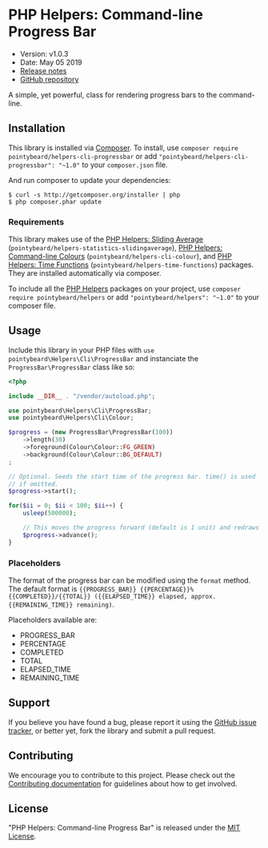 # PHP Helpers: Command-line Progress Bar

-   Version: v1.0.3
-   Date: May 05 2019
-   [Release notes](https://github.com/pointybeard/helpers-cli-progressbar/blob/master/CHANGELOG.md)
-   [GitHub repository](https://github.com/pointybeard/helpers-cli-progressbar)

A simple, yet powerful, class for rendering progress bars to the command-line.

## Installation

This library is installed via [Composer](http://getcomposer.org/). To install, use `composer require pointybeard/helpers-cli-progressbar` or add `"pointybeard/helpers-cli-progressbar": "~1.0"` to your `composer.json` file.

And run composer to update your dependencies:

    $ curl -s http://getcomposer.org/installer | php
    $ php composer.phar update

### Requirements

This library makes use of the [PHP Helpers: Sliding Average](https://github.com/pointybeard/helpers-statistics-slidingaverage) (`pointybeard/helpers-statistics-slidingaverage`), [PHP Helpers: Command-line Colours](https://github.com/pointybeard/helpers-cli-colour) (`pointybeard/helpers-cli-colour`), and [PHP Helpers: Time Functions](https://github.com/pointybeard/helpers-time-functions) (`pointybeard/helpers-time-functions`) packages. They are installed automatically via composer.

To include all the [PHP Helpers](https://github.com/pointybeard/helpers) packages on your project, use `composer require pointybeard/helpers` or add `"pointybeard/helpers": "~1.0"` to your composer file.

## Usage

Include this library in your PHP files with `use pointybeard\Helpers\Cli\ProgressBar` and instanciate the `ProgressBar\ProgressBar` class like so:

```php
<?php

include __DIR__ . "/vendor/autoload.php";

use pointybeard\Helpers\Cli\ProgressBar;
use pointybeard\Helpers\Cli\Colour;

$progress = (new ProgressBar\ProgressBar(100))
    ->length(30)
    ->foreground(Colour\Colour::FG_GREEN)
    ->background(Colour\Colour::BG_DEFAULT)
;

// Optional. Seeds the start time of the progress bar. time() is used
// if omitted.
$progress->start();

for($ii = 0; $ii < 100; $ii++) {
    usleep(500000);

    // This moves the progress forward (default is 1 unit) and redraws it
    $progress->advance();
}
```

### Placeholders

The format of the progress bar can be modified using the `format` method. The default format is `{{PROGRESS_BAR}} {{PERCENTAGE}}% {{COMPLETED}}/{{TOTAL}} ({{ELAPSED_TIME}} elapsed, approx. {{REMAINING_TIME}} remaining)`.

Placeholders available are:

-   PROGRESS_BAR
-   PERCENTAGE
-   COMPLETED
-   TOTAL
-   ELAPSED_TIME
-   REMAINING_TIME

## Support

If you believe you have found a bug, please report it using the [GitHub issue tracker](https://github.com/pointybeard/helpers-cli-progressbar/issues),
or better yet, fork the library and submit a pull request.

## Contributing

We encourage you to contribute to this project. Please check out the [Contributing documentation](https://github.com/pointybeard/helpers-cli-progressbar/blob/master/CONTRIBUTING.md) for guidelines about how to get involved.

## License

"PHP Helpers: Command-line Progress Bar" is released under the [MIT License](http://www.opensource.org/licenses/MIT).
